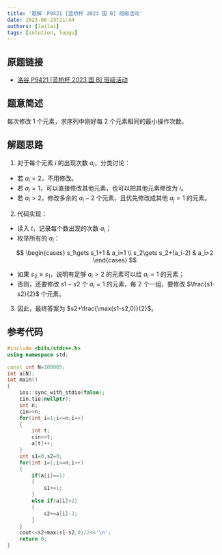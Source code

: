 ```yaml
---
title: '题解：P9421 [蓝桥杯 2023 国 B] 班级活动'
date: 2023-06-23T21:44
authors: [lailai]
tags: [solution, luogu]
---
```


## 原题链接

- [洛谷 P9421 [蓝桥杯 2023 国 B] 班级活动](https://www.luogu.com.cn/problem/P9421)

<!-- truncate -->

## 题意简述

每次修改 $1$ 个元素，求序列中刚好每 $2$ 个元素相同的最小操作次数。

## 解题思路

1. 对于每个元素 $i$ 的出现次数 $a_i$，分类讨论：

- 若 $a_i=2$，不用修改。
- 若 $a_i=1$，可以直接修改其他元素，也可以把其他元素修改为 $i$。
- 若 $a_i>2$，修改多余的 $a_i-2$ 个元素，且优先修改成其他 $a_j=1$ 的元素。

2. 代码实现：

- 读入 $t$，记录每个数出现的次数 $a_i$；
- 枚举所有的 $a_i$：

$$
\begin{cases}
  s_1\gets s_1+1 & a_i=1 \\
  s_2\gets s_2+(a_i-2) & a_i>2
\end{cases}
$$

- 如果 $s_2\ge s_1$，说明有足够 $a_i>2$ 的元素可以给 $a_i=1$ 的元素；
- 否则，还要修改 $s1-s2$ 个 $a_i=1$ 的元素，每 $2$ 个一组，要修改 $\frac{s1-s2}{2}$ 个元素。

3. 因此，最终答案为 $s2+\frac{\max(s1-s2,0)}{2}$。

## 参考代码

```cpp
#include <bits/stdc++.h>
using namespace std;

const int N=100005;
int a[N];
int main()
{
	ios::sync_with_stdio(false);
	cin.tie(nullptr);
	int n;
	cin>>n;
	for(int i=1;i<=n;i++)
	{
		int t;
		cin>>t;
		a[t]++;
	}
	int s1=0,s2=0;
	for(int i=1;i<=n;i++)
	{
		if(a[i]==1)
		{
			s1+=1;
		}
		else if(a[i]>2)
		{
			s2+=a[i]-2;
		}
	}
	cout<<s2+max(s1-s2,0)/2<<'\n';
	return 0;
}
```
